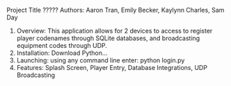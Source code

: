 Project Title
?????
Authors: Aaron Tran, Emily Becker, Kaylynn Charles, Sam Day

1. Overview:
This application allows for 2 devices to access to register player codenames through SQLite databases, and broadcasting equipment codes through UDP.
2. Installation:
Download Python...
3. Launching:
using any command line
enter: python login.py
4. Features:
Splash Screen,
Player Entry, 
Database Integrations, 
UDP Broadcasting

	

